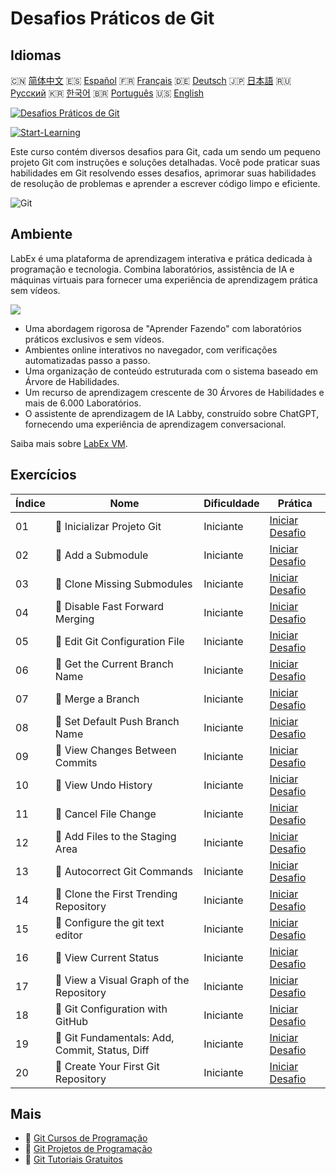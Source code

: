 # Desafios Práticos de Git

## Idiomas

🇨🇳 [简体中文](README_zh.md) 🇪🇸 [Español](README_es.md) 🇫🇷 [Français](README_fr.md) 🇩🇪 [Deutsch](README_de.md) 🇯🇵 [日本語](README_ja.md) 🇷🇺 [Русский](README_ru.md) 🇰🇷 [한국어](README_ko.md) 🇧🇷 [Português](README_pt.md) 🇺🇸 [English](README.md) 

[![Desafios Práticos de Git](https://cover-creator.labex.io/git-practice-challenges.png?lang=pt)](https://labex.io/pt/courses/git-practice-challenges)

[![Start-Learning](https://img.shields.io/badge/Start-Learning-whitesmoke?style=for-the-badge)](https://labex.io/pt/courses/git-practice-challenges)

Este curso contém diversos desafios para Git, cada um sendo um pequeno projeto Git com instruções e soluções detalhadas. Você pode praticar suas habilidades em Git resolvendo esses desafios, aprimorar suas habilidades de resolução de problemas e aprender a escrever código limpo e eficiente.

![Git](https://img.shields.io/badge/Git-whitesmoke?style=for-the-badge&logo=git)


## Ambiente

LabEx é uma plataforma de aprendizagem interativa e prática dedicada à programação e tecnologia. Combina laboratórios, assistência de IA e máquinas virtuais para fornecer uma experiência de aprendizagem prática sem vídeos.

![](https://tutorial-screenshot.getvm.io/images/vm-1725247253.png)

- Uma abordagem rigorosa de "Aprender Fazendo" com laboratórios práticos exclusivos e sem vídeos.
- Ambientes online interativos no navegador, com verificações automatizadas passo a passo.
- Uma organização de conteúdo estruturada com o sistema baseado em Árvore de Habilidades.
- Um recurso de aprendizagem crescente de 30 Árvores de Habilidades e mais de 6.000 Laboratórios.
- O assistente de aprendizagem de IA Labby, construído sobre ChatGPT, fornecendo uma experiência de aprendizagem conversacional.

Saiba mais sobre [LabEx VM](https://support.labex.io/using-labex/virtual-machine).

## Exercícios

|   Índice | Nome                                           | Dificuldade   | Prática                                                                                                                          |
|----------|------------------------------------------------|---------------|----------------------------------------------------------------------------------------------------------------------------------|
|       01 | 🎯 Inicializar Projeto Git                     | Iniciante     | <a target='_blank' href='https://labex.io/pt/labs/git-initialize-git-project-385166'>Iniciar Desafio</a>                         |
|       02 | 🎯 Add a Submodule                             | Iniciante     | <a target='_blank' href='https://labex.io/pt/labs/git-add-a-submodule-challenge-12611'>Iniciar Desafio</a>                       |
|       03 | 🎯 Clone Missing Submodules                    | Iniciante     | <a target='_blank' href='https://labex.io/pt/labs/git-clone-missing-submodules-challenge-12620'>Iniciar Desafio</a>              |
|       04 | 🎯 Disable Fast Forward Merging                | Iniciante     | <a target='_blank' href='https://labex.io/pt/labs/git-disable-fast-forward-merging-challenge-12642'>Iniciar Desafio</a>          |
|       05 | 🎯 Edit Git Configuration File                 | Iniciante     | <a target='_blank' href='https://labex.io/pt/labs/git-edit-git-configuration-file-challenge-12645'>Iniciar Desafio</a>           |
|       06 | 🎯 Get the Current Branch Name                 | Iniciante     | <a target='_blank' href='https://labex.io/pt/labs/git-get-the-current-branch-name-challenge-12633'>Iniciar Desafio</a>           |
|       07 | 🎯 Merge a Branch                              | Iniciante     | <a target='_blank' href='https://labex.io/pt/labs/git-merge-a-branch-challenge-12655'>Iniciar Desafio</a>                        |
|       08 | 🎯 Set Default Push Branch Name                | Iniciante     | <a target='_blank' href='https://labex.io/pt/labs/git-set-default-push-branch-name-challenge-12672'>Iniciar Desafio</a>          |
|       09 | 🎯 View Changes Between Commits                | Iniciante     | <a target='_blank' href='https://labex.io/pt/labs/git-view-changes-between-commits-challenge-12684'>Iniciar Desafio</a>          |
|       10 | 🎯 View Undo History                           | Iniciante     | <a target='_blank' href='https://labex.io/pt/labs/git-view-undo-history-challenge-12696'>Iniciar Desafio</a>                     |
|       11 | 🎯 Cancel File Change                          | Iniciante     | <a target='_blank' href='https://labex.io/pt/labs/git-cancel-file-change-387714'>Iniciar Desafio</a>                             |
|       12 | 🎯 Add Files to the Staging Area               | Iniciante     | <a target='_blank' href='https://labex.io/pt/labs/git-add-files-to-the-staging-area-challenge-12675'>Iniciar Desafio</a>         |
|       13 | 🎯 Autocorrect Git Commands                    | Iniciante     | <a target='_blank' href='https://labex.io/pt/labs/git-autocorrect-git-commands-challenge-12614'>Iniciar Desafio</a>              |
|       14 | 🎯 Clone the First Trending Repository         | Iniciante     | <a target='_blank' href='https://labex.io/pt/labs/git-clone-the-first-trending-repository-12621'>Iniciar Desafio</a>             |
|       15 | 🎯 Configure the git text editor               | Iniciante     | <a target='_blank' href='https://labex.io/pt/labs/git-configure-the-git-text-editor-challenge-12673'>Iniciar Desafio</a>         |
|       16 | 🎯 View Current Status                         | Iniciante     | <a target='_blank' href='https://labex.io/pt/labs/git-view-current-status-challenge-12695'>Iniciar Desafio</a>                   |
|       17 | 🎯 View a Visual Graph of the Repository       | Iniciante     | <a target='_blank' href='https://labex.io/pt/labs/git-view-a-visual-graph-of-the-repository-challenge-12685'>Iniciar Desafio</a> |
|       18 | 🎯 Git Configuration with GitHub               | Iniciante     | <a target='_blank' href='https://labex.io/pt/labs/git-git-configuration-with-github-23'>Iniciar Desafio</a>                      |
|       19 | 🎯 Git Fundamentals: Add, Commit, Status, Diff | Iniciante     | <a target='_blank' href='https://labex.io/pt/labs/shell-git-fundamentals-add-commit-status-diff-387715'>Iniciar Desafio</a>      |
|       20 | 🎯 Create Your First Git Repository            | Iniciante     | <a target='_blank' href='https://labex.io/pt/labs/git-create-your-first-git-repository-12632'>Iniciar Desafio</a>                |

## Mais

- 🔗 [Git Cursos de Programação](https://github.com/labex-labs/awesome-programming-courses)
- 🔗 [Git Projetos de Programação](https://github.com/labex-labs/awesome-programming-projects)
- 🔗 [Git Tutoriais Gratuitos](https://github.com/labex-labs/git-free-tutorials)

